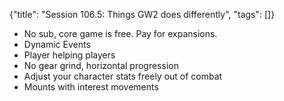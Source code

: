 {"title": "Session 106.5: Things GW2 does differently", "tags": []}
* No sub, core game is free. Pay for expansions.
* Dynamic Events
* Player helping players
* No gear grind, horizontal progression
* Adjust your character stats freely out of combat
* Mounts with interest movements

